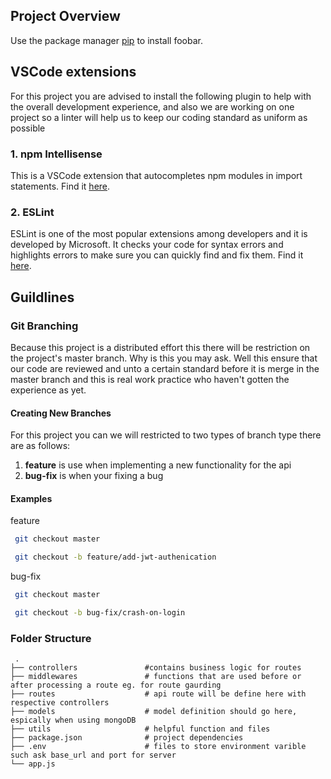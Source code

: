 ## Project Overview

Use the package manager [pip](https://pip.pypa.io/en/stable/) to install foobar.

## VSCode extensions

For this project you are advised to install the following plugin to help with the overall development experience, and also we are working on one project so a linter will help us to keep our coding standard as uniform as possible
### 1. npm Intellisense  
This is a VSCode extension that autocompletes npm modules in import statements. Find it [here](https://marketplace.visualstudio.com/items?itemName=christian-kohler.npm-intellisense).

### 2. ESLint
ESLint is one of the most popular extensions among developers and it is developed by Microsoft. It checks your code for syntax errors and highlights errors to make sure you can quickly find and fix them. Find it [here](https://marketplace.visualstudio.com/items?itemName=christian-kohler.npm-intellisense).

## Guildlines

### Git Branching
Because this project is a distributed effort this there will be restriction on the project's master branch. Why is this you may ask. Well this ensure that our code are reviewed and unto a certain standard before it is merge in the master branch and this is real work practice who haven't gotten the experience as yet.

#### Creating New Branches
For this project you can we will restricted to two types of branch type there are as follows:
1. **feature** is use when implementing a new functionality for the api
2. **bug-fix** is when your fixing a bug

#### Examples
feature 
```bash
 git checkout master
```
```bash
 git checkout -b feature/add-jwt-authenication
```
bug-fix
```bash
 git checkout master
```
```bash
 git checkout -b bug-fix/crash-on-login
```
### Folder Structure
```
 .
├── controllers               #contains business logic for routes
├── middlewares               # functions that are used before or after processing a route eg. for route gaurding
├── routes                    # api route will be define here with respective controllers
├── models                    # model definition should go here, espically when using mongoDB
├── utils                     # helpful function and files
├── package.json              # project dependencies
├── .env                      # files to store environment varible such ask base_url and port for server
└── app.js

```